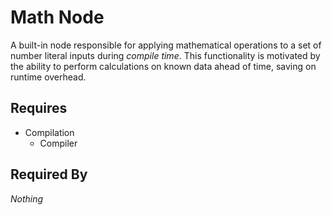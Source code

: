 # Math Node

A built-in node responsible for applying mathematical operations to a set of number literal inputs during *compile time*. This functionality is motivated by the ability to perform calculations on known data ahead of time, saving on runtime overhead.

## Requires

- Compilation
    - Compiler

## Required By

*Nothing*
